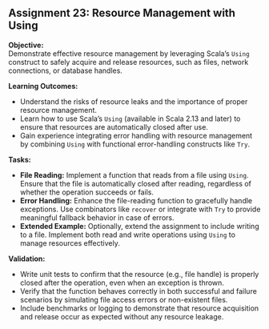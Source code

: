 ## Assignment 23: Resource Management with Using

**Objective:**  
Demonstrate effective resource management by leveraging Scala’s `Using` construct to safely acquire and release resources, such as files, network connections, or database handles.

**Learning Outcomes:**  
- Understand the risks of resource leaks and the importance of proper resource management.  
- Learn how to use Scala’s `Using` (available in Scala 2.13 and later) to ensure that resources are automatically closed after use.  
- Gain experience integrating error handling with resource management by combining `Using` with functional error-handling constructs like `Try`.

**Tasks:**  
- **File Reading:** Implement a function that reads from a file using `Using`. Ensure that the file is automatically closed after reading, regardless of whether the operation succeeds or fails.  
- **Error Handling:** Enhance the file-reading function to gracefully handle exceptions. Use combinators like `recover` or integrate with `Try` to provide meaningful fallback behavior in case of errors.  
- **Extended Example:** Optionally, extend the assignment to include writing to a file. Implement both read and write operations using `Using` to manage resources effectively.

**Validation:**  
- Write unit tests to confirm that the resource (e.g., file handle) is properly closed after the operation, even when an exception is thrown.  
- Verify that the function behaves correctly in both successful and failure scenarios by simulating file access errors or non-existent files.  
- Include benchmarks or logging to demonstrate that resource acquisition and release occur as expected without any resource leakage.
